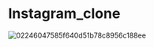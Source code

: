 # Instagram_clone

![02246047585f640d51b78c8956c188ee](https://user-images.githubusercontent.com/93304640/180410923-4a84667d-5445-4064-b47d-6dee8028c256.jpg)
